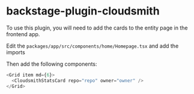 # backstage-plugin-cloudsmith

To use this plugin, you will need to add the cards to the entity page in the frontend app.

Edit the `packages/app/src/components/home/Homepage.tsx` and add the imports

Then add the following components:

```typescript jsx
<Grid item md={6}>
  <CloudsmithStatsCard repo="repo" owner="owner" />
</Grid>
```
